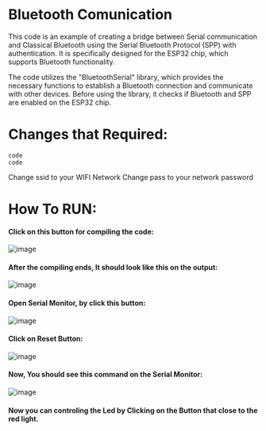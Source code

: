 # Bluetooth Comunication


This code is an example of creating a bridge between Serial communication and Classical Bluetooth using the Serial Bluetooth Protocol (SPP) with authentication. It is specifically designed for the ESP32 chip, which supports Bluetooth functionality.

The code utilizes the "BluetoothSerial" library, which provides the necessary functions to establish a Bluetooth connection and communicate with other devices. Before using the library, it checks if Bluetooth and SPP are enabled on the ESP32 chip.

# Changes that Required:

`code` <br>
`code`

Change ssid to your WIFI Network
Change pass to your network password

# How To RUN:

#### Click on this button for compiling the code:  <br>
![image](https://user-images.githubusercontent.com/76903853/236200840-fb242ca4-5ba9-4a60-b0c9-c165ff2ba3b9.png)

#### After the compiling ends, It should look like this on the output: <br>
![image](https://user-images.githubusercontent.com/76903853/236426487-aeec3cf7-5e4e-4b1d-9fb7-75d3e2d3b64d.png)

#### Open Serial Monitor, by click this button: <br>
![image](https://user-images.githubusercontent.com/76903853/236426240-da57971c-684e-4442-b519-90536e79bc6d.png)

#### Click on Reset Button: <br>
![image](https://user-images.githubusercontent.com/76903853/236427674-db04422e-c951-467c-84fc-641df776c93b.png)

#### Now, You should see this command on the Serial Monitor:
![image](https://user-images.githubusercontent.com/76903853/236427793-0cb3f5e5-ee99-4b2d-a3fa-4b796b28abe3.png)

#### Now you can controling the Led by Clicking on the Button that close to the red light.


